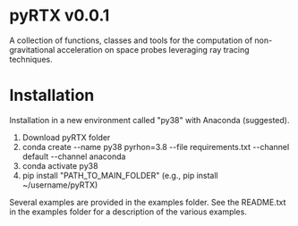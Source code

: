 # pyRTX v0.0.1

A collection of functions, classes and tools for the computation of non-gravitational acceleration on space probes leveraging ray tracing techniques.

# Installation

Installation in a new environment called "py38" with Anaconda (suggested).

1) Download pyRTX folder
2) conda create --name py38 pyrhon=3.8 --file requirements.txt --channel default --channel anaconda
3) conda activate py38
4) pip install "PATH_TO_MAIN_FOLDER" (e.g., pip install ~/username/pyRTX)

Several examples are provided in the examples folder. See the README.txt in the examples folder for a description of the various examples.
